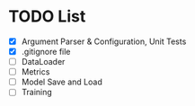 # TODO List

- [x] Argument Parser & Configuration, Unit Tests
- [x] .gitignore file
- [ ] DataLoader
- [ ] Metrics
- [ ] Model Save and Load
- [ ] Training